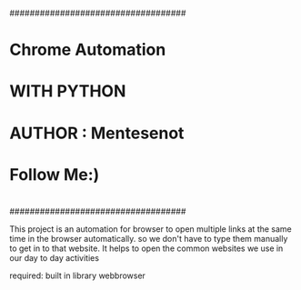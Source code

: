 ###################################
#                                 #
#       Chrome Automation         #
#             WITH PYTHON         #
#        AUTHOR : Mentesenot      #
#             Follow Me:)         #
#                                 #
###################################


This project is an automation for browser to open multiple links at the same time in the browser automatically.
so we don't have to type them manually to get in to that website.
It helps to open the common websites we use in our day to day activities

required:
built in library webbrowser